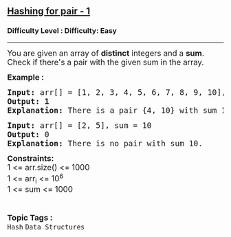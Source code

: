 <h2><a href="https://www.geeksforgeeks.org/problems/hashing-for-pair-1--110939/1?page=2&status=unsolved,attempted&sortBy=accuracy">Hashing for pair - 1</a></h2><h3>Difficulty Level : Difficulty: Easy</h3><hr><div class="problems_problem_content__Xm_eO"><p><span style="font-size: 18px;">You are given an array of <strong>distinct</strong> integers&nbsp;and&nbsp;a <strong>sum</strong>. Check if there's a pair with the given sum in the array.</span></p>
<p><span style="font-size: 18px;"><strong>Example :</strong></span></p>
<pre><span style="font-size: 18px;"><strong>Input: </strong>arr[] = [1, 2, 3, 4, 5, 6, 7, 8, 9, 10], sum = 14
<strong>Output: 1</strong><strong>
Explanation: </strong></span><span style="font-size: 18px;">There is a pair {4, 10} with sum 14.</span>
</pre>
<pre><span style="font-size: 18px;"><strong>Input: </strong>arr[] = [2, 5], sum = 10
<strong>Output: </strong>0<strong>
Explanation: </strong>There is no pair with sum 10.</span></pre>
<p><span style="font-size: 18px;"><strong>Constraints:</strong><br>1 &lt;= arr.size() &lt;= 1000<br>1 &lt;= arr<sub>i</sub> &lt;= 10<sup>6</sup><br>1 &lt;= sum &lt;= 1000</span></p></div><br><p><span style=font-size:18px><strong>Topic Tags : </strong><br><code>Hash</code>&nbsp;<code>Data Structures</code>&nbsp;